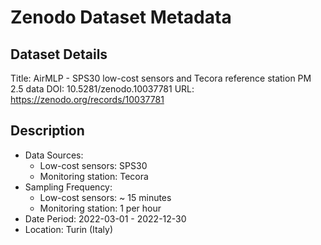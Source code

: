 # Zenodo Dataset Metadata

## Dataset Details
Title: AirMLP - SPS30 low-cost sensors and Tecora reference station PM 2.5 data
DOI: 10.5281/zenodo.10037781
URL: https://zenodo.org/records/10037781

## Description
- Data Sources:
	- Low-cost sensors: SPS30
	- Monitoring station: Tecora
- Sampling Frequency:
	- Low-cost sensors: ~ 15 minutes
	- Monitoring station: 1 per hour
- Date Period: 2022-03-01 - 2022-12-30
- Location: Turin (Italy)
